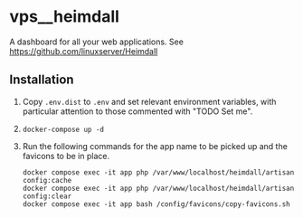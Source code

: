 # vps__heimdall

A dashboard for all your web applications. See https://github.com/linuxserver/Heimdall

## Installation

1. Copy `.env.dist` to `.env` and set relevant environment variables, with particular attention to those commented with "TODO Set me".

2. `docker-compose up -d`

3. Run the following commands for the app name to be picked up and the favicons to be in place.
   ```
   docker compose exec -it app php /var/www/localhost/heimdall/artisan config:cache
   docker compose exec -it app php /var/www/localhost/heimdall/artisan config:clear
   docker compose exec -it app bash /config/favicons/copy-favicons.sh
   ```